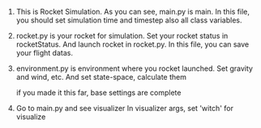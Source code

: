 1. This is Rocket Simulation.
    As you can see, main.py is main.
    In this file, you should set simulation time and timestep also all class variables.

2. rocket.py is your rocket for simulation.
    Set your rocket status in rocketStatus.
    And launch rocket in rocket.py.
    In this file, you can save your flight datas.
    
3. environment.py is environment where you rocket launched.
    Set gravity and wind, etc.
    And set state-space, calculate them
    
    if you made it this far, base settings are complete


4. Go to main.py and see visualizer
    In visualizer args, set 'witch' for visualize
